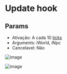 # Update hook

## Params
* Ativação: A cada 10 [ticks](https://mapmaking.fr/tick/)
* Arguments: iWorld, iNpc
* Cancelavel: Não
 
 
![image](https://user-images.githubusercontent.com/55335712/110043109-9a3ec900-7d25-11eb-94c0-35c22717d504.png)


![image](https://user-images.githubusercontent.com/55335712/110043117-9d39b980-7d25-11eb-8175-c948722adbf4.png)
